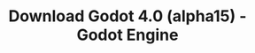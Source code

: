 ---
# Generated by /tools/generators/src/download_archive_generator !!! do not edit by hand !!!
title: 'Download Godot 4.0 (alpha15) - Godot Engine'
type: 'download/archive'
name: '4.0'
flavor: 'alpha15'
release_date: '2022-08-30T03:00:00-00:00'
release_notes: 'article/dev-snapshot-godot-4-0-alpha-15/'
primaryPlatforms:
  - 'android.apk'
  - 'linux.64'
  - 'macos.universal'
  - 'windows.64'
  - 'web'
  - 'templates'
links:
  android.apk:
    name: 'android.apk'
    title: 'Android'
    caption: 'Universal APK (ARM64 + ARMv7 + x86_64 + x86)'
    tags:
      - 'APK download'
      - 'ARM64/v7'
      - 'x86 (64 & 32 bit)'
    hosts:
      github_builds:
        regular: 'https://github.com/godotengine/godot-builds/releases/download/4.0-alpha15/Godot_v4.0-alpha15_android_editor.apk'
        mono: '#'
      github:
        regular: 'https://github.com/godotengine/godot/releases/download/4.0-alpha15/Godot_v4.0-alpha15_android_editor.apk'
        mono: '#'
  linux.64:
    name: 'linux.64'
    title: 'Linux'
    caption: 'Standard (x86_64)'
    tags:
      - '64 bit'
    hosts:
      github_builds:
        regular: 'https://github.com/godotengine/godot-builds/releases/download/4.0-alpha15/Godot_v4.0-alpha15_linux.x86_64.zip'
        mono: 'https://github.com/godotengine/godot-builds/releases/download/4.0-alpha15/Godot_v4.0-alpha15_mono_linux_x86_64.zip'
      github:
        regular: 'https://github.com/godotengine/godot/releases/download/4.0-alpha15/Godot_v4.0-alpha15_linux.x86_64.zip'
        mono: 'https://github.com/godotengine/godot/releases/download/4.0-alpha15/Godot_v4.0-alpha15_mono_linux_x86_64.zip'
  macos.universal:
    name: 'macos.universal'
    title: 'macOS'
    caption: 'Universal (x86_64 + Apple Silicon)'
    tags:
      - 'Intel/Apple Silicon'
      - '64 bit'
    hosts:
      github_builds:
        regular: 'https://github.com/godotengine/godot-builds/releases/download/4.0-alpha15/Godot_v4.0-alpha15_macos.universal.zip'
        mono: 'https://github.com/godotengine/godot-builds/releases/download/4.0-alpha15/Godot_v4.0-alpha15_mono_macos.universal.zip'
      github:
        regular: 'https://github.com/godotengine/godot/releases/download/4.0-alpha15/Godot_v4.0-alpha15_macos.universal.zip'
        mono: 'https://github.com/godotengine/godot/releases/download/4.0-alpha15/Godot_v4.0-alpha15_mono_macos.universal.zip'
  windows.64:
    name: 'windows.64'
    title: 'Windows'
    caption: 'Standard (x86_64)'
    tags:
      - '64 bit'
    hosts:
      github_builds:
        regular: 'https://github.com/godotengine/godot-builds/releases/download/4.0-alpha15/Godot_v4.0-alpha15_win64.exe.zip'
        mono: 'https://github.com/godotengine/godot-builds/releases/download/4.0-alpha15/Godot_v4.0-alpha15_mono_win64.zip'
      github:
        regular: 'https://github.com/godotengine/godot/releases/download/4.0-alpha15/Godot_v4.0-alpha15_win64.exe.zip'
        mono: 'https://github.com/godotengine/godot/releases/download/4.0-alpha15/Godot_v4.0-alpha15_mono_win64.zip'
  web:
    name: 'web'
    title: 'Web editor'
    caption: ''
    tags:
      - 'Self-hosted'
      - 'Cross-platform'
    hosts:
      github_builds:
        regular: 'https://github.com/godotengine/godot-builds/releases/download/4.0-alpha15/Godot_v4.0-alpha15_web_editor.zip'
        mono: '#'
      github:
        regular: 'https://github.com/godotengine/godot/releases/download/4.0-alpha15/Godot_v4.0-alpha15_web_editor.zip'
        mono: '#'
  linux.arm64:
    name: 'linux.arm64'
    title: 'Linux'
    caption: 'Standard (ARM64)'
    tags:
      - 'ARM64'
      - '64 bit'
    hosts:
      github_builds:
        regular: 'https://github.com/godotengine/godot-builds/releases/download/4.0-alpha15/Godot_v4.0-alpha15_linux.arm64.zip'
        mono: 'https://github.com/godotengine/godot-builds/releases/download/4.0-alpha15/Godot_v4.0-alpha15_mono_linux_arm64.zip'
      github:
        regular: 'https://github.com/godotengine/godot/releases/download/4.0-alpha15/Godot_v4.0-alpha15_linux.arm64.zip'
        mono: 'https://github.com/godotengine/godot/releases/download/4.0-alpha15/Godot_v4.0-alpha15_mono_linux_arm64.zip'
  linux.32:
    name: 'linux.32'
    title: 'Linux'
    caption: 'Standard (x86)'
    tags:
      - '32 bit'
    hosts:
      github_builds:
        regular: 'https://github.com/godotengine/godot-builds/releases/download/4.0-alpha15/Godot_v4.0-alpha15_linux.x86_32.zip'
        mono: 'https://github.com/godotengine/godot-builds/releases/download/4.0-alpha15/Godot_v4.0-alpha15_mono_linux_x86_32.zip'
      github:
        regular: 'https://github.com/godotengine/godot/releases/download/4.0-alpha15/Godot_v4.0-alpha15_linux.x86_32.zip'
        mono: 'https://github.com/godotengine/godot/releases/download/4.0-alpha15/Godot_v4.0-alpha15_mono_linux_x86_32.zip'
  linux.arm32:
    name: 'linux.arm32'
    title: 'Linux'
    caption: 'Standard (ARM32)'
    tags:
      - 'ARM32'
      - '32 bit'
    hosts:
      github_builds:
        regular: 'https://github.com/godotengine/godot-builds/releases/download/4.0-alpha15/Godot_v4.0-alpha15_linux.arm32.zip'
        mono: 'https://github.com/godotengine/godot-builds/releases/download/4.0-alpha15/Godot_v4.0-alpha15_mono_linux_arm32.zip'
      github:
        regular: 'https://github.com/godotengine/godot/releases/download/4.0-alpha15/Godot_v4.0-alpha15_linux.arm32.zip'
        mono: 'https://github.com/godotengine/godot/releases/download/4.0-alpha15/Godot_v4.0-alpha15_mono_linux_arm32.zip'
  windows.32:
    name: 'windows.32'
    title: 'Windows'
    caption: 'Standard (x86)'
    tags:
      - '32 bit'
    hosts:
      github_builds:
        regular: 'https://github.com/godotengine/godot-builds/releases/download/4.0-alpha15/Godot_v4.0-alpha15_win32.exe.zip'
        mono: 'https://github.com/godotengine/godot-builds/releases/download/4.0-alpha15/Godot_v4.0-alpha15_mono_win32.zip'
      github:
        regular: 'https://github.com/godotengine/godot/releases/download/4.0-alpha15/Godot_v4.0-alpha15_win32.exe.zip'
        mono: 'https://github.com/godotengine/godot/releases/download/4.0-alpha15/Godot_v4.0-alpha15_mono_win32.zip'
  aar_library:
    name: 'aar_library'
    title: 'AAR library'
    caption: ''
    tags:
      - 'Android plugins'
      - 'Java'
      - 'Kotlin'
    hosts:
      github_builds:
        regular: 'https://github.com/godotengine/godot-builds/releases/download/4.0-alpha15/godot-lib.4.0.alpha15.template_release.aar'
        mono: '#'
      github:
        regular: 'https://github.com/godotengine/godot/releases/download/4.0-alpha15/godot-lib.4.0.alpha15.template_release.aar'
        mono: '#'
  templates:
    name: 'templates'
    title: 'Export templates'
    caption: ''
    tags:
      - 'Used to export your games to all supported platforms'
    hosts:
      github_builds:
        regular: 'https://github.com/godotengine/godot-builds/releases/download/4.0-alpha15/Godot_v4.0-alpha15_export_templates.tpz'
        mono: 'https://github.com/godotengine/godot-builds/releases/download/4.0-alpha15/Godot_v4.0-alpha15_mono_export_templates.tpz'
      github:
        regular: 'https://github.com/godotengine/godot/releases/download/4.0-alpha15/Godot_v4.0-alpha15_export_templates.tpz'
        mono: 'https://github.com/godotengine/godot/releases/download/4.0-alpha15/Godot_v4.0-alpha15_mono_export_templates.tpz'
---